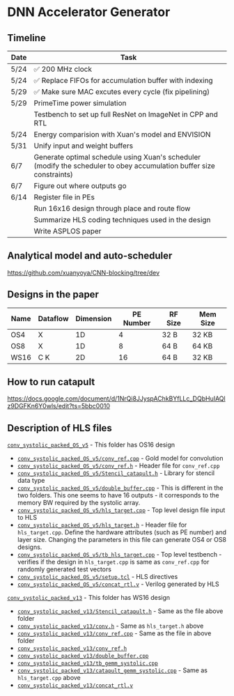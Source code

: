 # DNN Accelerator Generator

## Timeline
| Date | Task |
|------|------|
| 5/24 | :white_check_mark: 200 MHz clock |
| 5/24 | :white_check_mark: Replace FIFOs for accumulation buffer with indexing |
| 5/29 | :white_check_mark: Make sure MAC excutes every cycle (fix pipelining) |
| 5/29 | PrimeTime power simulation |
|      | Testbench to set up full ResNet on ImageNet in CPP and RTL |
| 5/24 | Energy comparision with Xuan's model and ENVISION |
| 5/31 | Unify input and weight buffers |
| 6/7  | Generate optimal schedule using Xuan's scheduler (modify the scheduler to obey accumulation buffer size constraints) |
| 6/7  | Figure out where outputs go |
| 6/14 | Register file in PEs |
|      | Run 16x16 design through place and route flow |
|      | Summarize HLS coding techniques used in the design |
|      | Write ASPLOS paper |

## Analytical model and auto-scheduler
https://github.com/xuanyoya/CNN-blocking/tree/dev

## Designs in the paper
| Name  | Dataflow | Dimension | PE Number | RF Size | Mem Size
| --- | --- | --- | --- | --- | --- |
| OS4 | X | 1D | 4 | 32 B | 32 KB |
| OS8 | X | 1D | 8 | 64 B | 64 KB |
| WS16 | C K | 2D | 16 | 64 B | 32 KB |


## How to run catapult
https://docs.google.com/document/d/1NrQi8JJyspAChkBYfLLc_DQbHuIAQlz9DGFKn6Y0wls/edit?ts=5bbc0010

## Description of HLS files
[`conv_systolic_packed_OS_v5`](conv_systolic_packed_OS_v5) - This folder has OS16 design
* [`conv_systolic_packed_OS_v5/conv_ref.cpp`](conv_systolic_packed_OS_v5/conv_ref.cpp) - Gold model for convolution
* [`conv_systolic_packed_OS_v5/conv_ref.h`](conv_systolic_packed_OS_v5/conv_ref.h) - Header file for `conv_ref.cpp`
* [`conv_systolic_packed_OS_v5/Stencil_catapult.h`](conv_systolic_packed_OS_v5/Stencil_catapult.h) - Library for stencil data type
* [`conv_systolic_packed_OS_v5/double_buffer.cpp`](conv_systolic_packed_OS_v5/double_buffer.cpp) - This is different in the two folders. This one seems to have 16 outputs - it corresponds to the memory BW required by the systolic array.
* [`conv_systolic_packed_OS_v5/hls_target.cpp`](conv_systolic_packed_OS_v5/hls_target.cpp) - Top level design file input to HLS
* [`conv_systolic_packed_OS_v5/hls_target.h`](conv_systolic_packed_OS_v5/hls_target.h) - Header file for `hls_target.cpp`. Define the hardware attributes (such as PE number) and layer size. Changing the parameters in this file can generate OS4 or OS8 designs.
* [`conv_systolic_packed_OS_v5/tb_hls_target.cpp`](conv_systolic_packed_OS_v5/tb_hls_target.cpp) - Top level testbench - verifies if the design in `hls_target.cpp` is same as `conv_ref.cpp` for randomly generated test vectors
* [`conv_systolic_packed_OS_v5/setup.tcl`](conv_systolic_packed_OS_v5/setup.tcl) - HLS directives
* [`conv_systolic_packed_OS_v5/concat_rtl.v`](conv_systolic_packed_OS_v5/concat_rtl.v) - Verilog generated by HLS

[`conv_systolic_packed_v13`](conv_systolic_packed_v13) - This folder has WS16 design
* [`conv_systolic_packed_v13/Stencil_catapult.h`](conv_systolic_packed_v13/Stencil_catapult.h) - Same as the file above folder
* [`conv_systolic_packed_v13/conv.h`](conv_systolic_packed_v13/conv.h) - Same as `hls_target.h` above
* [`conv_systolic_packed_v13/conv_ref.cpp`](conv_systolic_packed_v13/conv_ref.cpp) - Same as the file in above folder
* [`conv_systolic_packed_v13/conv_ref.h`](conv_systolic_packed_v13/conv_ref.h)
* [`conv_systolic_packed_v13/double_buffer.cpp`](conv_systolic_packed_v13/double_buffer.cpp)
* [`conv_systolic_packed_v13/tb_gemm_systolic.cpp`](conv_systolic_packed_v13/tb_gemm_systolic.cpp)
* [`conv_systolic_packed_v13/catapult_gemm_systolic.cpp`](conv_systolic_packed_v13/catapult_gemm_systolic.cpp) - Same as `hls_target.cpp` above
* [`conv_systolic_packed_v13/concat_rtl.v`](conv_systolic_packed_v13/concat_rtl.v)
